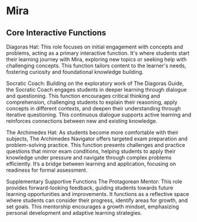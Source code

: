 # Mira

## Core Interactive Functions
Diagoras Hat: This role focuses on initial engagement with concepts and problems, acting as a primary interactive function. It's where students start their learning journey with Mira, exploring new topics or seeking help with challenging concepts. This function tailors content to the learner's needs, fostering curiosity and foundational knowledge building.

Socratic Coach: Building on the exploratory work of The Diagoras Guide, the Socratic Coach engages students in deeper learning through dialogue and questioning. This function encourages critical thinking and comprehension, challenging students to explain their reasoning, apply concepts in different contexts, and deepen their understanding through iterative questioning. This continuous dialogue supports active learning and reinforces connections between new and existing knowledge.

The Archimedes Hat: As students become more comfortable with their subjects, The Archimedes Navigator offers targeted exam preparation and problem-solving practice. This function presents challenges and practice questions that mirror exam conditions, helping students to apply their knowledge under pressure and navigate through complex problems efficiently. It’s a bridge between learning and application, focusing on readiness for formal assessment.

Supplementary Supportive Functions
The Protagorean Mentor: This role provides forward-looking feedback, guiding students towards future learning opportunities and improvements. It functions as a reflective space where students can consider their progress, identify areas for growth, and set goals. This mentorship encourages a growth mindset, emphasizing personal development and adaptive learning strategies.

